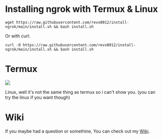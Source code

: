 # Installing ngrok with Termux & Linux

```wget https://raw.githubusercontent.com/revx0012/install-ngrok/main/install.sh && bash install.sh```

Or with curl:

```curl -O https://raw.githubusercontent.com/revx0012/install-ngrok/main/install.sh && bash install.sh```

# Termux
![](termux.png)

Linux, well it's not the same thing as termux so i can't show you.
(you can try the linux if you want though)


# Wiki

If you maybe had a question or somethine, You can check out my [Wiki](https://github.com/revx0012/install-ngrok/wiki).
